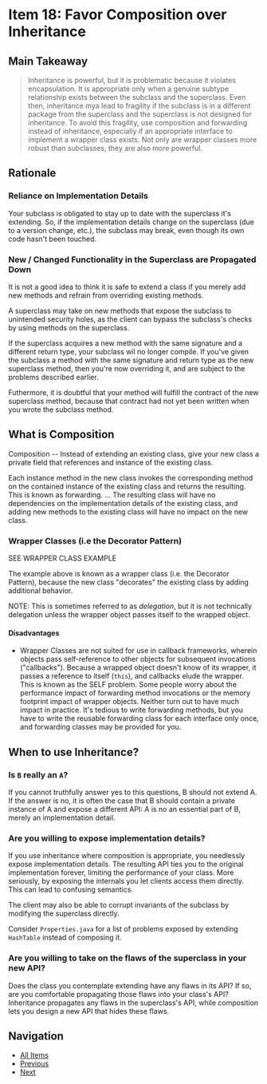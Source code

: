 # Item 18: Favor Composition over Inheritance

## Main Takeaway

>Inheritance is powerful, but it is problematic because it violates encapsulation. It is appropriate only when a genuine subtype relationship exists between the subclass and the superclass. Even then, inheritance mya lead to fragility if the subclass is in a different package from the superclass and the superclass is not designed for inheritance. To avoid this fragility, use composition and forwarding instead of inheritance, especially if an appropriate interface to implement a wrapper class exists. Not only are wrapper classes more robust than subclasses, they are also more powerful.

## Rationale

### Reliance on Implementation Details

Your subclass is obligated to stay up to date with the superclass it's extending. So, if the implementation details change on the superclass (due to a version change, etc.), the subclass may break, even though its own code hasn't been touched.

### New / Changed Functionality in the Superclass are Propagated Down

It is not a good idea to think it is safe to extend a class if you merely add new methods and refrain from overriding existing methods.

A superclass may take on new methods that expose the subclass to unintended security holes, as the client can bypass the subclass's checks by using methods on the superclass.

If the superclass acquires a new method with the same signature and a different return type, your subclass wil no longer compile. If you've given the subclass a method with the same signature and return type as the new superclass method, then you're now overriding it, and are subject to the problems described earlier. 

Futhermore, it is doubtful that your method will fulfill the contract of the new superclass method, because that contract had not yet been written when you wrote the subclass method.

## What is Composition

Composition -- Instead of extending an existing class, give your new class a private field that references and instance of the existing class.

Each instance method in the new class invokes the corresponding method on the contained instance of the existing class and returns the resulting. This is known as forwarding. ... The resulting class will have no dependencies on the implementation details of the existing class, and adding new methods to the existing class will have no impact on the new class.

### Wrapper Classes (i.e the Decorator Pattern)

SEE WRAPPER CLASS EXAMPLE

The example above is known as a wrapper class (i.e. the Decorator Pattern), because the new class "decorates" the existing class by adding additional behavior.

NOTE: This is sometimes referred to as _delegation_, but it is not technically delegation unless the wrapper object passes itself to the wrapped object.

#### Disadvantages

- Wrapper Classes are not suited for use in callback frameworks, wherein objects pass self-reference to other objects for subsequent invocations ("callbacks"). Because a wrapped object doesn't know of its wrapper, it passes a reference to itself (`this`), and callbacks elude the wrapper. This is known as the SELF problem. Some people worry about the performance impact of  forwarding method invocations or the memory footprint impact of wrapper objects. Neither turn out to have much impact in practice. It's tedious to write forwarding methods, but you have to write the reusable forwarding class for each interface only once, and forwarding classes may be provided for you.

## When to use Inheritance?

### Is `B` really an `A`?

If you cannot truthfully answer yes to this questions, B should not extend A. If the answer is no, it is often the case that B should contain a private instance of A and expose a different API: A is no an essential part of B, merely an implementation detail.

### Are you willing to expose implementation details?

If you use inheritance where composition is appropriate, you needlessly expose implementation details. The resulting API ties you to the original implementation forever, limiting the performance of your class. More seriously, by exposing the internals you let clients access them directly. This can lead to confusing semantics.

The client may also be able to corrupt invariants of the subclass by modifying the superclass directly.

Consider `Properties.java` for a list of problems exposed by extending `HashTable` instead of composing it.

### Are you willing to take on the flaws of the superclass in your new API?

Does the class you contemplate extending have any flaws in its API? If so, are you comfortable propagating those flaws into your class's API? Inheritance propagates any flaws in the superclass's API, while composition lets you design a new API that hides these flaws.

## Navigation

- [All Items](../README.md#items)
- [Previous](./item-17-minimize-mutability.md)
- [Next](item-19-design-and-document-for-inheritance-or-else-prohibit-it.md)
